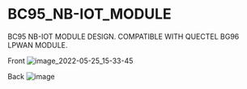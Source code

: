 # BC95_NB-IOT_MODULE
BC95 NB-IOT MODULE DESIGN. COMPATIBLE WITH QUECTEL BG96 LPWAN MODULE.

Front
![image_2022-05-25_15-33-45](https://user-images.githubusercontent.com/59710252/170266111-ed5aecbe-24aa-452e-bae4-564640889907.png)

Back
![image](https://user-images.githubusercontent.com/59710252/170153066-0b898b6f-e91f-4f79-979e-04d8b4f9d2da.png)


